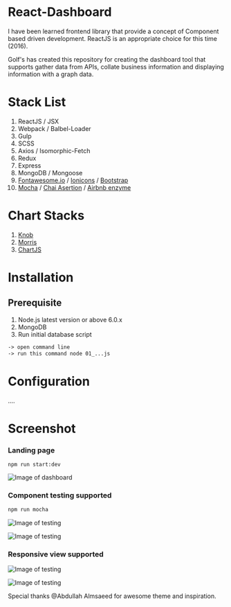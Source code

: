 # React-Dashboard
I have been learned frontend library that provide a concept of Component based driven development.
ReactJS is an appropriate choice for this time (2016).

Golf's has created this repository for creating the dashboard tool that supports gather data from APIs, collate business information and displaying information with a graph data.

# Stack List
1. ReactJS / JSX
2. Webpack / Balbel-Loader
3. Gulp
4. SCSS
5. Axios / Isomorphic-Fetch
6. Redux
7. Express
8. MongoDB / Mongoose
9. [Fontawesome.io](http://fontawesome.io/) / [Ionicons](http://ionicons.com/) / [Bootstrap](http://getbootstrap.com/)
10. [Mocha](https://github.com/mochajs/mocha) / [Chai Asertion](http://chaijs.com/api/bdd/) / [Airbnb enzyme](https://github.com/airbnb/enzyme)

# Chart Stacks
1. [Knob](http://anthonyterrien.com/demo/knob/)
2. [Morris](http://morrisjs.github.io/morris.js/)
3. [ChartJS](http://www.chartjs.org/)

# Installation
## Prerequisite
1. Node.js latest version or above 6.0.x
2. MongoDB
3. Run initial database script
```xml
-> open command line
-> run this command node 01_...js
```

# Configuration
....

# Screenshot

### Landing page
```
npm run start:dev
```
![Image of dashboard](https://raw.githubusercontent.com/iamgoangle/react-dashboard/master/public/git/screenshot-01.png)

### Component testing supported
```javascript
npm run mocha
```

![Image of testing](https://raw.githubusercontent.com/iamgoangle/react-dashboard/edefce1a528b0b0d3c0e163bdedd1555e76d8486/public/git/screenshot-02.png)

![Image of testing](https://raw.githubusercontent.com/iamgoangle/react-dashboard/e9c98163b49cd86477f71d71da48f51225b04692/public/git/screenshot-03.png)

### Responsive view supported
![Image of testing](https://raw.githubusercontent.com/iamgoangle/react-dashboard/6d5980579e71f6c1343f85ad09d2f1904b5ab8d0/public/git/responsive-supported.png)

![Image of testing](https://raw.githubusercontent.com/iamgoangle/react-dashboard/6d5980579e71f6c1343f85ad09d2f1904b5ab8d0/public/git/responsive-supported-2.png)


Special thanks @Abdullah Almsaeed for awesome theme and inspiration.
